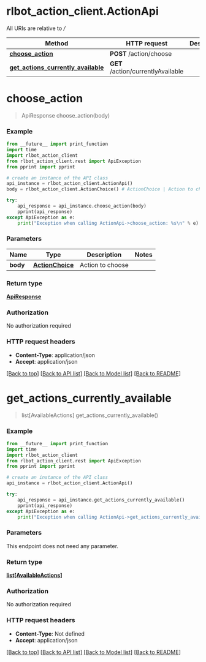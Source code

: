 # rlbot_action_client.ActionApi

All URIs are relative to */*

Method | HTTP request | Description
------------- | ------------- | -------------
[**choose_action**](ActionApi.md#choose_action) | **POST** /action/choose | 
[**get_actions_currently_available**](ActionApi.md#get_actions_currently_available) | **GET** /action/currentlyAvailable | 

# **choose_action**
> ApiResponse choose_action(body)



### Example
```python
from __future__ import print_function
import time
import rlbot_action_client
from rlbot_action_client.rest import ApiException
from pprint import pprint

# create an instance of the API class
api_instance = rlbot_action_client.ActionApi()
body = rlbot_action_client.ActionChoice() # ActionChoice | Action to choose

try:
    api_response = api_instance.choose_action(body)
    pprint(api_response)
except ApiException as e:
    print("Exception when calling ActionApi->choose_action: %s\n" % e)
```

### Parameters

Name | Type | Description  | Notes
------------- | ------------- | ------------- | -------------
 **body** | [**ActionChoice**](ActionChoice.md)| Action to choose | 

### Return type

[**ApiResponse**](ApiResponse.md)

### Authorization

No authorization required

### HTTP request headers

 - **Content-Type**: application/json
 - **Accept**: application/json

[[Back to top]](#) [[Back to API list]](../README.md#documentation-for-api-endpoints) [[Back to Model list]](../README.md#documentation-for-models) [[Back to README]](../README.md)

# **get_actions_currently_available**
> list[AvailableActions] get_actions_currently_available()



### Example
```python
from __future__ import print_function
import time
import rlbot_action_client
from rlbot_action_client.rest import ApiException
from pprint import pprint

# create an instance of the API class
api_instance = rlbot_action_client.ActionApi()

try:
    api_response = api_instance.get_actions_currently_available()
    pprint(api_response)
except ApiException as e:
    print("Exception when calling ActionApi->get_actions_currently_available: %s\n" % e)
```

### Parameters
This endpoint does not need any parameter.

### Return type

[**list[AvailableActions]**](AvailableActions.md)

### Authorization

No authorization required

### HTTP request headers

 - **Content-Type**: Not defined
 - **Accept**: application/json

[[Back to top]](#) [[Back to API list]](../README.md#documentation-for-api-endpoints) [[Back to Model list]](../README.md#documentation-for-models) [[Back to README]](../README.md)

